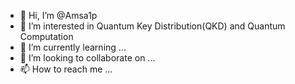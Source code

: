 - 👋 Hi, I’m @Amsa1p
- 👀 I’m interested in Quantum Key Distribution(QKD) and Quantum Computation
- 🌱 I’m currently learning ...
- 💞️ I’m looking to collaborate on ...
- 📫 How to reach me ...

<!---
Amsa1p/Amsa1p is a ✨ special ✨ repository because its `README.md` (this file) appears on your GitHub profile.
You can click the Preview link to take a look at your changes.
--->
